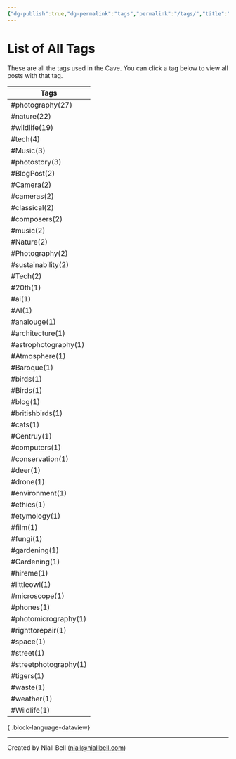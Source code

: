 ```yaml
---
{"dg-publish":true,"dg-permalink":"tags","permalink":"/tags/","title":"List of All Tags","hide":true,"noteIcon":null,"created":"2024-04-16T00:05:40.920+01:00","updated":"2024-04-16T00:07:18.935+01:00"}
---
```


# List of All Tags

These are all the tags used in the Cave. You can click a tag below to view all posts with that tag.

| Tags                  |
| --------------------- |
| #photography(27)      |
| #nature(22)           |
| #wildlife(19)         |
| #tech(4)              |
| #Music(3)             |
| #photostory(3)        |
| #BlogPost(2)          |
| #Camera(2)            |
| #cameras(2)           |
| #classical(2)         |
| #composers(2)         |
| #music(2)             |
| #Nature(2)            |
| #Photography(2)       |
| #sustainability(2)    |
| #Tech(2)              |
| #20th(1)              |
| #ai(1)                |
| #AI(1)                |
| #analouge(1)          |
| #architecture(1)      |
| #astrophotography(1)  |
| #Atmosphere(1)        |
| #Baroque(1)           |
| #birds(1)             |
| #Birds(1)             |
| #blog(1)              |
| #britishbirds(1)      |
| #cats(1)              |
| #Centruy(1)           |
| #computers(1)         |
| #conservation(1)      |
| #deer(1)              |
| #drone(1)             |
| #environment(1)       |
| #ethics(1)            |
| #etymology(1)         |
| #film(1)              |
| #fungi(1)             |
| #gardening(1)         |
| #Gardening(1)         |
| #hireme(1)            |
| #littleowl(1)         |
| #microscope(1)        |
| #phones(1)            |
| #photomicrography(1)  |
| #righttorepair(1)     |
| #space(1)             |
| #street(1)            |
| #streetphotography(1) |
| #tigers(1)            |
| #waste(1)             |
| #weather(1)           |
| #Wildlife(1)          |

{ .block-language-dataview}

---
Created by Niall Bell (niall@niallbell.com)